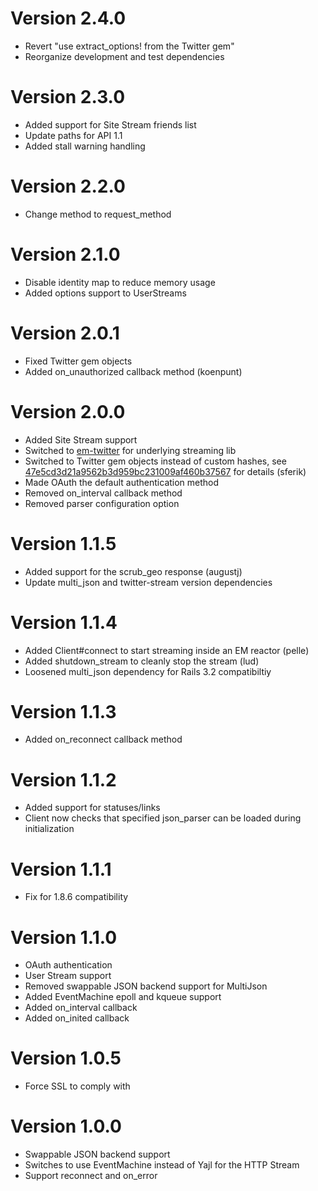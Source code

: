 Version 2.4.0
=============
* Revert "use extract_options! from the Twitter gem"
* Reorganize development and test dependencies

Version 2.3.0
=============
* Added support for Site Stream friends list
* Update paths for API 1.1
* Added stall warning handling

Version 2.2.0
=============
* Change method to request_method

Version 2.1.0
=============
* Disable identity map to reduce memory usage
* Added options support to UserStreams

Version 2.0.1
=============
* Fixed Twitter gem objects
* Added on_unauthorized callback method (koenpunt)

Version 2.0.0
=============
* Added Site Stream support
* Switched to [em-twitter](https://github.com/spagalloco/em-twitter) for underlying streaming lib
* Switched to Twitter gem objects instead of custom hashes, see [47e5cd3d21a9562b3d959bc231009af460b37567](https://github.com/intridea/tweetstream/commit/47e5cd3d21a9562b3d959bc231009af460b37567) for details (sferik)
* Made OAuth the default authentication method
* Removed on_interval callback method
* Removed parser configuration option

Version 1.1.5
=============
* Added support for the scrub_geo response (augustj)
* Update multi_json and twitter-stream version dependencies

Version 1.1.4
=============
* Added Client#connect to start streaming inside an EM reactor (pelle)
* Added shutdown_stream to cleanly stop the stream (lud)
* Loosened multi_json dependency for Rails 3.2 compatibiltiy

Version 1.1.3
=============
* Added on_reconnect callback method

Version 1.1.2
=============
* Added support for statuses/links
* Client now checks that specified json_parser can be loaded during initialization

Version 1.1.1
=============
* Fix for 1.8.6 compatibility

Version 1.1.0
=============
* OAuth authentication
* User Stream support
* Removed swappable JSON backend support for MultiJson
* Added EventMachine epoll and kqueue support
* Added on_interval callback
* Added on_inited callback

Version 1.0.5
=============
* Force SSL to comply with

Version 1.0.0
=============
* Swappable JSON backend support
* Switches to use EventMachine instead of Yajl for the HTTP Stream
* Support reconnect and on_error
